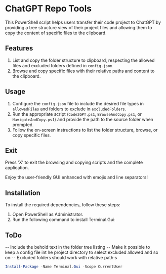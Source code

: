 # ChatGPT Repo Tools

This PowerShell script helps users transfer their code project to ChatGPT by providing a tree structure view of their project files and allowing them to copy the content of specific files to the clipboard.

## Features

1. List and copy the folder structure to clipboard, respecting the allowed files and excluded folders defined in `config.json`.
2. Browse and copy specific files with their relative paths and content to the clipboard.

## Usage

1. Configure the `config.json` file to include the desired file types in `allowedFiles` and folders to exclude in `excludedFolders`.
2. Run the appropriate script (`Code2GPT.ps1`, `BrowseAndCopy.ps1`, or `NavigateAndCopy.ps1`) and provide the path to the source folder when prompted.
3. Follow the on-screen instructions to list the folder structure, browse, or copy specific files.

## Exit

Press 'X' to exit the browsing and copying scripts and the complete application.

Enjoy the user-friendly GUI enhanced with emojis and line separators!

## Installation

To install the required dependencies, follow these steps:

1. Open PowerShell as Administrator.
2. Run the following command to install Terminal.Gui:

## ToDo

-- Include the behold text in the folder tree listing
-- Make it possible to keep a config file int he project directory to select excluded allowed and so on
-- Excluded folders should work with relative path:s

```powershell
Install-Package -Name Terminal.Gui -Scope CurrentUser
```
